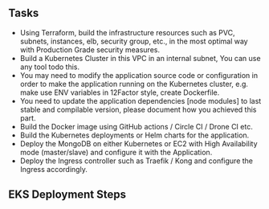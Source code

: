 ## Tasks
 - Using Terraform, build the infrastructure resources such as PVC, subnets, instances, elb, security group, etc., in the most optimal way with Production Grade security measures.
 - Build a Kubernetes Cluster in this VPC in an internal subnet, You can use any tool todo this.
 - You may need to modify the application source code or configuration in order to make the application running on the Kubernetes cluster, e.g. make use ENV variables in 12Factor style, create Dockerfile.
 - You need to update the application dependencies [node modules] to last stable and compilable version, please document how you achieved this part.
 - Build the Docker image using GitHub actions / Circle CI / Drone CI etc.
 - Build the Kubernetes deployments or Helm charts for the application.
 - Deploy the MongoDB on either Kubernetes or EC2 with High Availability mode (master/slave) and configure it with the Application.
 - Deploy the Ingress controller such as Traefik / Kong and configure the Ingress accordingly.

## EKS Deployment Steps

